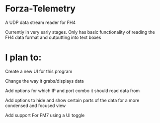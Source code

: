 # Forza-Telemetry
A UDP data stream reader for FH4


Currently in very early stages. Only has basic functionality of reading the FH4 data format and outputting into text boxes


# I plan to:

Create a new UI for this program

Change the way it grabs/displays data

Add options for which IP and port combo it should read data from

Add options to hide and show certain parts of the data for a more condensed and focused view

Add support For FM7 using a UI toggle
